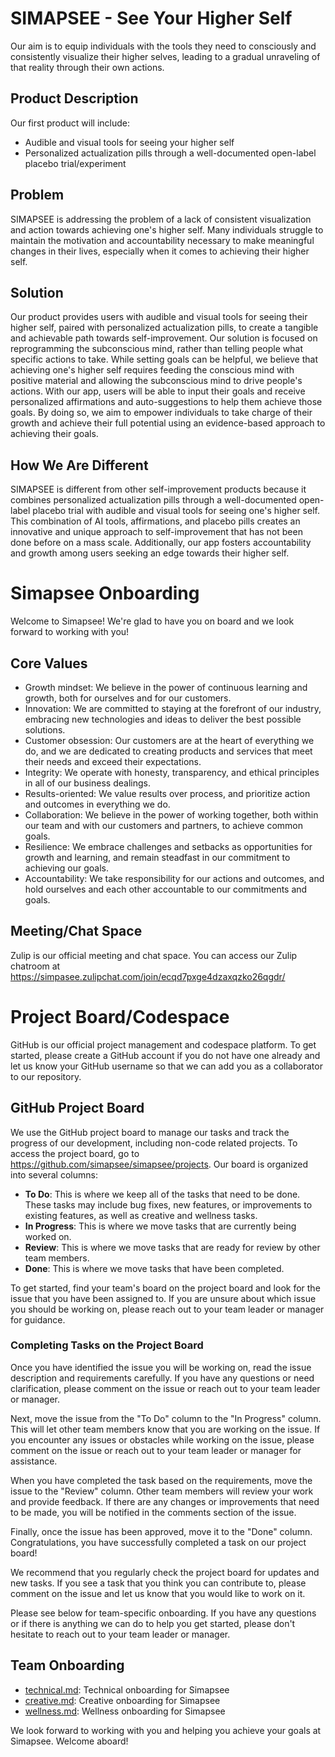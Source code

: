 
# SIMAPSEE - See Your Higher Self

Our aim is to equip individuals with the tools they need to consciously and consistently visualize their higher selves, leading to a gradual unraveling of that reality through their own actions.

## Product Description

Our first product will include:

- Audible and visual tools for seeing your higher self
- Personalized actualization pills through a well-documented open-label placebo trial/experiment

## Problem

SIMAPSEE is addressing the problem of a lack of consistent visualization and action towards achieving one's higher self. Many individuals struggle to maintain the motivation and accountability necessary to make meaningful changes in their lives, especially when it comes to achieving their higher self.

## Solution

Our product provides users with audible and visual tools for seeing their higher self, paired with personalized actualization pills, to create a tangible and achievable path towards self-improvement. Our solution is focused on reprogramming the subconscious mind, rather than telling people what specific actions to take. While setting goals can be helpful, we believe that achieving one's higher self requires feeding the conscious mind with positive material and allowing the subconscious mind to drive people's actions. With our app, users will be able to input their goals and receive personalized affirmations and auto-suggestions to help them achieve those goals. By doing so, we aim to empower individuals to take charge of their growth and achieve their full potential using an evidence-based approach to achieving their goals.

## How We Are Different

SIMAPSEE is different from other self-improvement products because it combines personalized actualization pills through a well-documented open-label placebo trial with audible and visual tools for seeing one's higher self. This combination of AI tools, affirmations, and placebo pills creates an innovative and unique approach to self-improvement that has not been done before on a mass scale. Additionally, our app fosters accountability and growth among users seeking an edge towards their higher self.


# Simapsee Onboarding

Welcome to Simapsee! We're glad to have you on board and we look forward to working with you!

## Core Values
- Growth mindset: We believe in the power of continuous learning and growth, both for ourselves and for our customers.
- Innovation: We are committed to staying at the forefront of our industry, embracing new technologies and ideas to deliver the best possible solutions.
- Customer obsession: Our customers are at the heart of everything we do, and we are dedicated to creating products and services that meet their needs and exceed their expectations.
- Integrity: We operate with honesty, transparency, and ethical principles in all of our business dealings.
- Results-oriented: We value results over process, and prioritize action and outcomes in everything we do.
- Collaboration: We believe in the power of working together, both within our team and with our customers and partners, to achieve common goals.
- Resilience: We embrace challenges and setbacks as opportunities for growth and learning, and remain steadfast in our commitment to achieving our goals.
- Accountability: We take responsibility for our actions and outcomes, and hold ourselves and each other accountable to our commitments and goals.




## Meeting/Chat Space
Zulip is our official meeting and chat space. You can access our Zulip chatroom at https://simpasee.zulipchat.com/join/ecqd7pxge4dzaxqzko26qgdr/

# Project Board/Codespace

GitHub is our official project management and codespace platform. To get started, please create a GitHub account if you do not have one already and let us know your GitHub username so that we can add you as a collaborator to our repository.

## GitHub Project Board

We use the GitHub project board to manage our tasks and track the progress of our development, including non-code related projects. To access the project board, go to https://github.com/simapsee/simapsee/projects. Our board is organized into several columns:

- **To Do**: This is where we keep all of the tasks that need to be done. These tasks may include bug fixes, new features, or improvements to existing features, as well as creative and wellness tasks.
- **In Progress**: This is where we move tasks that are currently being worked on.
- **Review**: This is where we move tasks that are ready for review by other team members.
- **Done**: This is where we move tasks that have been completed.

To get started, find your team's board on the project board and look for the issue that you have been assigned to. If you are unsure about which issue you should be working on, please reach out to your team leader or manager for guidance.

### Completing Tasks on the Project Board

Once you have identified the issue you will be working on, read the issue description and requirements carefully. If you have any questions or need clarification, please comment on the issue or reach out to your team leader or manager.

Next, move the issue from the "To Do" column to the "In Progress" column. This will let other team members know that you are working on the issue. If you encounter any issues or obstacles while working on the issue, please comment on the issue or reach out to your team leader or manager for assistance.

When you have completed the task based on the requirements, move the issue to the "Review" column. Other team members will review your work and provide feedback. If there are any changes or improvements that need to be made, you will be notified in the comments section of the issue.

Finally, once the issue has been approved, move it to the "Done" column. Congratulations, you have successfully completed a task on our project board!

We recommend that you regularly check the project board for updates and new tasks. If you see a task that you think you can contribute to, please comment on the issue and let us know that you would like to work on it.

Please see below for team-specific onboarding. If you have any questions or if there is anything we can do to help you get started, please don't hesitate to reach out to your team leader or manager.

## Team Onboarding

- [technical.md](./profile/Technical.md): Technical onboarding for Simapsee
- [creative.md](./profile/Creative.md): Creative onboarding for Simapsee
- [wellness.md](./profile/Wellness.md): Wellness onboarding for Simapsee


We look forward to working with you and helping you achieve your goals at Simapsee. Welcome aboard!



